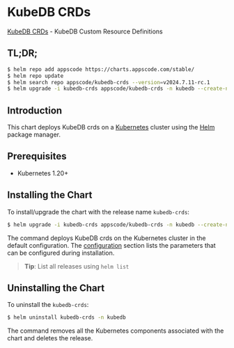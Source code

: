 # KubeDB CRDs

[KubeDB CRDs](https://github.com/kubedb) - KubeDB Custom Resource Definitions

## TL;DR;

```bash
$ helm repo add appscode https://charts.appscode.com/stable/
$ helm repo update
$ helm search repo appscode/kubedb-crds --version=v2024.7.11-rc.1
$ helm upgrade -i kubedb-crds appscode/kubedb-crds -n kubedb --create-namespace --version=v2024.7.11-rc.1
```

## Introduction

This chart deploys KubeDB crds on a [Kubernetes](http://kubernetes.io) cluster using the [Helm](https://helm.sh) package manager.

## Prerequisites

- Kubernetes 1.20+

## Installing the Chart

To install/upgrade the chart with the release name `kubedb-crds`:

```bash
$ helm upgrade -i kubedb-crds appscode/kubedb-crds -n kubedb --create-namespace --version=v2024.7.11-rc.1
```

The command deploys KubeDB crds on the Kubernetes cluster in the default configuration. The [configuration](#configuration) section lists the parameters that can be configured during installation.

> **Tip**: List all releases using `helm list`

## Uninstalling the Chart

To uninstall the `kubedb-crds`:

```bash
$ helm uninstall kubedb-crds -n kubedb
```

The command removes all the Kubernetes components associated with the chart and deletes the release.


